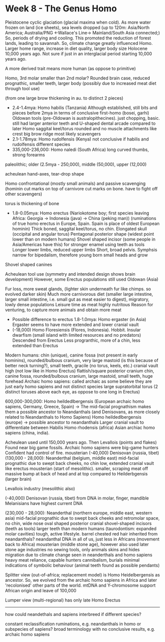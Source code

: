 <!-- SPDX-License-Identifier: zlib-acknowledgement -->
# Week 8 - The Genus Homo 
Pleistocene cyclic glaciation (glacial maxima when cold). 
As more water frozen on land (ice sheets), sea levels dropped 
(up to 120m:  Asia/North America; Australia/PNG <-Wallace's Line-> Mainland/South Asia connected;)
So, periods of drying and cooling. 
This promoted the reduction of forest lands, leading to savannah.
So, climate change greatly influenced Homo.
Larger home range, increase in diet quality, larger body size
Holocene 10,000 years ago. Not sure if just in an interglacial period starting 10,000 years ago.

A more derived trait means more human (as oppose to primitive)

Homo, 3rd molar smaller than 2nd molar?
Rounded brain case, reduced prognathic, smaller teeth, 
larger body (possibly due to increased meat diet through tool use)

(from one large brow thickening in au. to distinct 2 pieces)
* 2.4-1.4mya: Homo habilis (Tanzania)
Although established, still bits and pieces before 2mya in terms of conclusive first-homo (bosei, garhi)
Oldowan tools (pre-Oldowan is australopithecines). just chopping, basic.
still had larger anterior teeth and U-shaped dental arcade compared to later Homo
saggital keel/torus rounded and no muscle attachments like crest 
big brow ridge
most likely scavengers
* 2.1-1.78mya: Homo rudolfensis (Kenya)
not conclusive if habilis and rudolfensis different species
* 335,000-236,000: Homo naledi (South Africa)
long curved thumbs, strong forearms

paleolithic; older (2.5mya - 250,000), middle (50,000), upper (12,000)

acheulean hand-axes, tear-drop shape

Homo confrontational (mostly small animals) and passive scavenging (hominin cut marks on top of carnivore cut marks on bone. have to fight off other scavengers)

torus is thickening of bone

* 1.8-0.05mya: Homo erectus (Nariokotome boy; first species leaving Africa: Georgia -> Indonesia (java) -> China (peking man))
(ruminations of true homo erectus in Europe, Spain. Spain is place of oldest European hominin)
Thick boned, saggital keel/torus, no chin.
Elongated skull (occipital and angular torus)
Pentagonal posterior shape (widest point lower than on modern humans)
Shovel shaped incisor (some people in Asia/Americas have this) for stronger enamel using teeth as tools
Longer lower limbs, reduced upper limbs
Short, broad pelvis. Symphsis narrow for bipedalism, therefore young born small heads and grow

Shovel shaped canines

Acheulean tool use (symmetry and intended design shows brain development)
However, some Erectus populations still used Oldowan (Asia)

Fur loss, more sweat glands, (lighter skin underneath fur like chimps. so evolved darker skin)
Much more carnivorous diet (smaller large intestine, larger small intestine, i.e. small gut as meat easier to digest), migratory, lowly dense populations
Leisure time as meat highly nutritous
Reason for venturing, to capture more animals and obtain more meat
* Possible difference to erectus 1.8-1.0mya: Homo ergaster (in Asia)
Ergaster seems to have more extended and lower cranial vault
* (-18,000) Homo Floresiensis (Flores, Indonesia). Hobbit. 
Insular dwarfism (small island with limited resources and no predators)
Descended from Erectus
Less progranthic, more of a chin, less extended than Erectus


Modern humans:
chin (unique), canine fossa (not present in early hominins), rounded/bulbous cranium, very large mastoid (is this because of better neck turning?), small teeth, gracile (no torus, keels, etc.)
cranial vault high (not low like in Homo Erectus)
flattish/square posterior cranium
chin, canine fossa, rounded/bulbous cranium, large mastoid, small teeth, huge forehead
Archaic homo sapiens:
called archaic as some believe they are just early homo sapiens and not distinct species
large supratorbital torus (2 distinct toruses above each eye, as oppose to one long in Erectus)

600,000-300,000: Homo heildedlbergensis (European archaic homo sapiens, Germany, Greece, Spain) -> 
The mid-facial prognathism makes them a possible ancestor to Neandanthals (and Denisovans, as more closely related to Neandanthals to Homo Sapiens)
Homo heildedlbergensis (europe) -> possible ancestor to neandanthals
Larger cranial vault to differentiate between Habilis
Homo rhodensis (africa)
Asian archiac homo sapiens (china, india).

Acheulean used until 150,000 years ago. Then Levallois (points and flakes)
Found near big game fossils. 
Archaic homo sapiens were big-game hunters
Confident had control of fire.
mousterian
(-40,000) Denisovan (russia, tibet)
(130,000 - 28,000): Neanderthal (belgium, middle east)
mid-facial prognathic due to swept back cheeks, no chin
low, extended cranial vault like erectus
mousterian (start of mesolithic). smaller, scraping meat off
massive bump at back of head and at top compared to Heilderbgensis (larger brain)

Levallois industry (mesolithic also)


(-40,000) Denisovan (russia, tibet)
from DNA in molar, finger, mandible
Melanisians have highest current DNA

(230,000 - 28,000): Neanderthal (northern europe, middle east, western asia)
mid-facial prognathic due to swept back cheeks and retromolar space, no chin, wide nose
oval shaped posterior cranial
shovel-shaped incisors (teeth as tools)
larger teeth than modern humans (taurodontism: expanded molar cavities)
tough, active lifestyle. barrel chested
red hair inherited from neandanthals?
neandanthal DNA in all of us, just less in Africans (movement back to Africa)
mousterian (middle stone age), however also used later stone age industries
no sewing tools, only animals skins and hides
migration due to climate change seen in neanderthals and homo sapiens
heavy meat reliance, capable hunters
cannibalism, burials
minimal indications of symbolic behaviour (animal teeth found as possible pendants)

Splitter view (out-of-africa; replacement model) is Homo Heidelbergensis as ancestor. 
So, we evolved from the archaic homo sapiens in Africa and later 'recolonised' 
other parts of the world.
mtDNA and Y-chromosome support African origin and leave of 100,000

Lumper view (multi-regional) has only late Homo Erectus

----------------------
how could neandethals and sapiens interbreed if different species?

constant reclassification ruminations, e.g. neandanthals in homo or subspecies of sapiens?
broad terminology with no conclusive results, e.g. archaic homo sapiens
